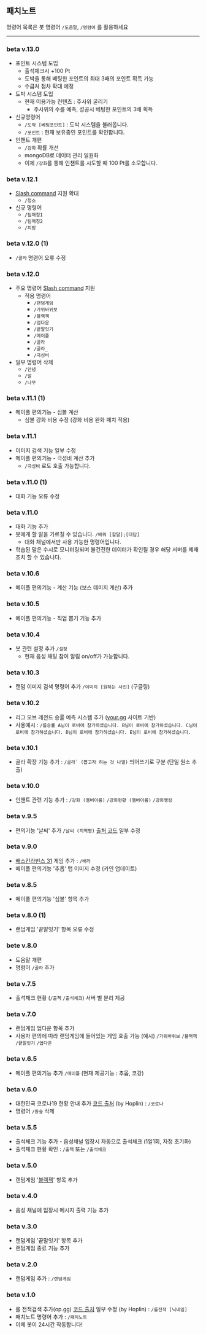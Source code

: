 ## 패치노트
명령어 목록은 봇 명령어 `/도움말`, `/명령어` 를 활용하세요
***
### beta v.13.0
* 포인트 시스템 도입
  * 출석체크시 +100 Pt
  * 도박을 통해 베팅한 포인트의 최대 3배의 포인트 획득 가능
  * 수급처 점차 확대 예정
* 도박 시스템 도입
  * 현재 이용가능 컨텐츠 : 주사위 굴리기
    * 주사위의 수를 예측, 성공시 베팅한 포인트의 3배 획득
* 신규명령어
  * `/도박 [베팅포인트]` : 도박 시스템을 불러옵니다.
  * `/포인트` : 현재 보유중인 포인트를 확인합니다.
* 인챈트 개편
  * `/강화` 확률 개선
  * mongoDB로 데이터 관리 일원화
  * 이제 `/강화`를 통해 인챈트를 시도할 때 100 Pt를 소모합니다.
### beta v.12.1
* [Slash command](https://discord.com/blog/slash-commands-are-here) 지원 확대
  * `/청소`
* 신규 명령어
  * `/팀매칭1`
  * `/팀매칭2`
  * `/피망`
### beta v.12.0 (1)
* `/골라` 명령어 오류 수정
### beta v.12.0
* 주요 명령어 [Slash command](https://discord.com/blog/slash-commands-are-here) 지원
  * 적용 명령어
    * `/랜덤게임`
    * `/가위바위보`
    * `/블랙잭`
    * `/업다운`
    * `/끝말잇기`
    * `/메이플`
    * `/골라`
    * `/골라_`
    * `/극성비`
* 일부 명령어 삭제
  * `/안녕`
  * `/발`
  * `/나무`
### beta v.11.1 (1)
* 메이플 편의기능 - 심볼 계산
  * 심볼 강화 비용 수정 (강화 비용 완화 패치 적용)
### beta v.11.1
* 이미지 검색 기능 일부 수정
* 메이플 편의기능 - 극성비 계산 추가
  * `/극성비` 로도 호출 가능합니다.
### beta v.11.0 (1)
* 대화 기능 오류 수정
### beta v.11.0
* 대화 기능 추가
* 봇에게 할 말을 가르칠 수 있습니다. `/배워 [할말];[대답]`
  * 대화 채널에서만 사용 가능한 명령어입니다.
* 학습된 말은 수시로 모니터링되며 불건전한 데이터가 확인될 경우 해당 서버를 제재 조치 할 수 있습니다.
### beta v.10.6
* 메이플 편의기능 - 계산 기능 (보스 데미지 계산) 추가
### beta v.10.5
* 메이플 편의기능 - 직업 뽑기 기능 추가
### beta v.10.4
* 봇 관련 설정 추가 `/설정`
  * 현재 음성 채팅 참여 알림 on/off가 가능합니다.
### beta v.10.3
* 랜덤 이미지 검색 명령어 추가 `/이미지 [원하는 사진]` (구글링)
### beta v.10.2
* 리그 오브 레전드 승률 예측 시스템 추가 ([your.gg](https://your.gg) 사이트 기반)
* 사용예시 : `/롤승률 A님이 로비에 참가하셨습니다.
B님이 로비에 참가하셨습니다.
C님이 로비에 참가하셨습니다.
D님이 로비에 참가하셨습니다.
E님이 로비에 참가하셨습니다.`
### beta v.10.1
* 골라 확장 기능 추가 : ```/골라` (뽑고자 하는 것 나열)``` 띄어쓰기로 구분 (단일 원소 추출)
### beta v.10.0
* 인챈트 관련 기능 추가 :  `/강화 (멤버이름)` `/강화현황 (멤버이름)` `/강화랭킹`
### beta v.9.5
* 편의기능 '날씨' 추가 `/날씨 (지역명)` [출처 코드](https://github.com/roy0206/roybot/blob/ec729b992161127c49a94c9943749cef96e9514d/bot_client/%EB%82%A0%EC%94%A8.py) 일부 수정
### beta v.9.0
* [배스킨라빈스 31](https://namu.wiki/w/%EB%B0%B0%EC%8A%A4%ED%82%A8%EB%9D%BC%EB%B9%88%EC%8A%A4(%EA%B2%8C%EC%9E%84)) 게임 추가 : `/배라`
* 메이플 편의기능 '추옵' 탭 이미지 수정 (카인 업데이트)
### beta v.8.5
* 메이플 편의기능 '심볼' 항목 추가
### beta v.8.0 (1)
* 랜덤게임 '끝말잇기' 항목 오류 수정
### bete v.8.0
* 도움말 개편
* 명령어 `/골라` 추가
### beta v.7.5
* 출석체크 현황 (`/출첵` `/출석체크`) 서버 별 분리 제공
### beta v.7.0
* 랜덤게임 업다운 항목 추가
* 사용자 편의에 따라 랜덤게임에 들어있는 게임 호출 가능 (예시) `/가위바위보` `/블랙잭` `/끝말잇기` `/업다운`
### beta v.6.5
* 메이플 편의기능 추가 `/메이플` (현재 제공기능 : 추옵, 코강)
### beta v.6.0
* 대한민국 코로나19 현황 안내 추가 [코드 출처](https://github.com/J-hoplin1/Covid19-Information-bot) (by Hoplin) : `/코로나`
* 명령어 `/동숲` 삭제
### beta v.5.5
* 출석체크 기능 추가 - 음성채널 입장시 자동으로 출석체크 (1일1회, 자정 초기화)
* 출석체크 현황 확인 : `/출첵` 또는 `/출석체크`
### beta v.5.0
* 랜덤게임 '[블랙잭](https://terms.naver.com/entry.nhn?docId=1189378&cid=40942&categoryId=31944)' 항목 추가
### beta v.4.0
* 음성 채널에 입장시 메시지 출력 기능 추가
### beta v.3.0
* 랜덤게임 '끝말잇기' 항목 추가
* 랜덤게임 종료 기능 추가
### beta v.2.0
* 랜덤게임 추가 : `/랜덤게임`
### beta v.1.0
* 롤 전적검색 추가(op.gg) [코드 출처](https://github.com/J-hoplin1/League-Of-Legend-Search-Bot/blob/master/lolSearchbot.py) 일부 수정
 (by Hoplin) : `/롤전적 [닉네임]`
* 패치노트 명령어 추가 : `/패치노트`
* 이제 봇이 24시간 작동합니다!
